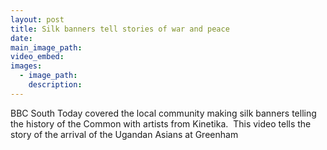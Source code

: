 ```yaml
---
layout: post
title: Silk banners tell stories of war and peace
date:
main_image_path:
video_embed:
images:
  - image_path:
    description:
---
```



BBC South Today covered the local community making silk banners telling the history of the Common with artists from Kinetika.&nbsp; This video tells the story of the arrival of the Ugandan Asians at Greenham&nbsp;